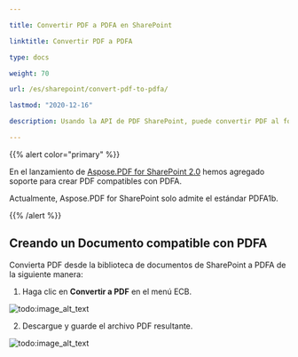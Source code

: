 ```yaml
---

title: Convertir PDF a PDFA en SharePoint

linktitle: Convertir PDF a PDFA

type: docs

weight: 70

url: /es/sharepoint/convert-pdf-to-pdfa/

lastmod: "2020-12-16"

description: Usando la API de PDF SharePoint, puede convertir PDF al formato PDFA. Actualmente, solo admite el estándar PDF/A-1b.

---
```




{{% alert color="primary" %}}



En el lanzamiento de [Aspose.PDF for SharePoint 2.0](https://releases.aspose.com/pdf/sharepoint/new-releases/aspose.pdf-for-sharepoint-2.0.0/) hemos agregado soporte para crear PDF compatibles con PDFA.



Actualmente, Aspose.PDF for SharePoint solo admite el estándar PDFA1b.



{{% /alert %}}



## **Creando un Documento compatible con PDFA**



Convierta PDF desde la biblioteca de documentos de SharePoint a PDFA de la siguiente manera:



1. Haga clic en **Convertir a PDF** en el menú ECB.



![todo:image_alt_text](convert-pdf-to-pdfa_1.png)



2. Descargue y guarde el archivo PDF resultante.



![todo:image_alt_text](convert-pdf-to-pdfa_2.png)